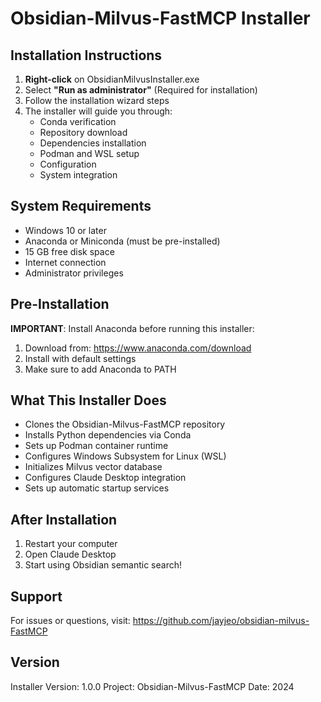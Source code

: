 # Obsidian-Milvus-FastMCP Installer

## Installation Instructions

1. **Right-click** on ObsidianMilvusInstaller.exe
2. Select **"Run as administrator"** (Required for installation)
3. Follow the installation wizard steps
4. The installer will guide you through:
   - Conda verification
   - Repository download
   - Dependencies installation
   - Podman and WSL setup
   - Configuration
   - System integration

## System Requirements

- Windows 10 or later
- Anaconda or Miniconda (must be pre-installed)
- 15 GB free disk space
- Internet connection
- Administrator privileges

## Pre-Installation

**IMPORTANT**: Install Anaconda before running this installer:
1. Download from: https://www.anaconda.com/download
2. Install with default settings
3. Make sure to add Anaconda to PATH

## What This Installer Does

- Clones the Obsidian-Milvus-FastMCP repository
- Installs Python dependencies via Conda
- Sets up Podman container runtime
- Configures Windows Subsystem for Linux (WSL)
- Initializes Milvus vector database
- Configures Claude Desktop integration
- Sets up automatic startup services

## After Installation

1. Restart your computer
2. Open Claude Desktop
3. Start using Obsidian semantic search!

## Support

For issues or questions, visit:
https://github.com/jayjeo/obsidian-milvus-FastMCP

## Version

Installer Version: 1.0.0
Project: Obsidian-Milvus-FastMCP
Date: 2024

